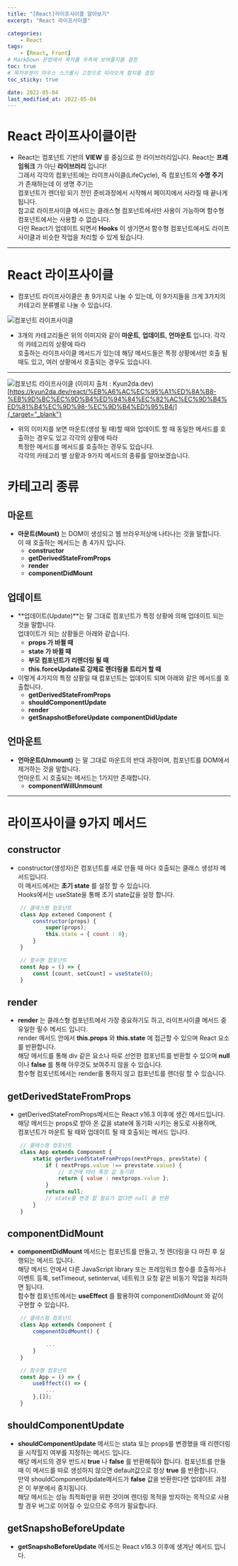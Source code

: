 ```yaml
---
title: "[React]라이프사이클 알아보기"
excerpt: "React 라이프사이클"

categories:
    - React
tags:
    - [React, Front]
# MarkDown 문법에서 목차를 우측에 보여줄지를 결정
toc: true
# 목차부분이 마우스 스크롤시 고정으로 따라오게 할지를 결정
toc_sticky: true

date: 2022-05-04
last_modified_at: 2022-05-04
---
```


# React 라이프사이클이란
- React는 컴포넌트 기반의 **VIEW** 를 중심으로 한 라이브러리입니다. React는 **프레임워크** 가 아닌 **라이브러리** 입니다!   
그래서 각각의 컴포넌트에는 라이프사이클(LifeCycle), 즉 컴포넌트의 **수명 주기** 가 존재하는데 이 생명 주기는    
컴포넌트가 렌더링 되기 전인 준비과정에서 시작해서 페이지에서 사라질 때 끝나게 됩니다.    
참고로 라이프사이클 메서드는 클래스형 컴포넌트에서만 사용이 가능하며 함수형 컴포넌트에서는 사용할 수 없습니다.     
다만 React가 업데이트 되면서 **Hooks** 이 생기면서 함수형 컴포넌트에서도 라이프사이클과 비슷한 작업을 처리할 수 있게 됬습니다.

---
# React 라이프사이클
- 컴포넌트 라이프사이클은 총 9가지로 나눌 수 있는데, 이 9가지들을 크게 3가지의 카테고리 분류별로 나눌 수 있습니다.

![컴포넌트 라이프사이클](https://cdn.jsdelivr.net/gh/kkt9102/blog_img/20220504_posts/img1.png)
- 3개의 카테고리들은 위의 이미지와 같이 **마운트**, **업데이트**, **언마운트** 입니다. 각각의 카테고리의 상황에 따라   
호출하는 라이프사이클 메서드가 있는데 해당 메서드들은 특정 상황에서만 호출 될 때도 있고, 여러 상황에서 호출되는 경우도 있습니다.

---

![컴포넌트 라이프사이클](https://cdn.jsdelivr.net/gh/kkt9102/blog_img/20220504_posts/img2.png)
(이미지 출처 : Kyun2da.dev)[https://kyun2da.dev/react/%EB%A6%AC%EC%95%A1%ED%8A%B8-%EB%9D%BC%EC%9D%B4%ED%94%84%EC%82%AC%EC%9D%B4%ED%81%B4%EC%9D%98-%EC%9D%B4%ED%95%B4/]{_target="_blank"}   

- 위의 이미지를 보면 마운트(생성 될 때)할 때와 업데이트 할 때 동일한 메서드를 호출하는 경우도 있고 각각의 상황에 따라    
특정한 메서드를 메서드를 호출하는 경우도 있습니다.    
각각의 카테고리 별 상황과 9가지 메서드의 종류를 알아보겠습니다.


# 카테고리 종류


## 마운트
- **마운트(Mount)** 는 DOM이 생성되고 웹 브라우저상에 나타나는 것을 말합니다.   
이 때 호출하는 메서드는 총 4가지 입니다.
    - **constructor**
    - **getDerivedStateFromProps**
    - **render**
    - **componentDidMount**


## 업데이트
- **업데이트(Update)**는 말 그대로 컴포넌트가 특정 상황에 의해 업데이트 되는 것을 말합니다.   
업데이트가 되는 상황들은 아래와 같습니다.
    - **props 가 바뀔 때**
    - **state 가 바뀔 때**
    - **부모 컴포넌트가 리렌더링 될 때**
    - **this.forceUpdate로 강제로 렌더링을 트리거 할 때**
- 이렇게 4가지의 특정 상황일 때 컴포넌트는 업데이트 되며 아래와 같은 메서드를 호출합니다.
    - **getDerivedStateFromProps**
    - **shouldComponentUpdate**
    - **render**
    - **getSnapshotBeforeUpdate**
    **componentDidUpdate**


## 언마운트
- **언마운트(Unmount)** 는 말 그대로 마운트의 반대 과정이며, 컴포넌트를 DOM에서 제거하는 것을 말합니다.    
언마운트 시 호출되는 메서드는 1가지만 존재합니다.
    - **componentWillUnmount**

---

# 라이프사이클 9가지 메서드
## constructor
- constructor(생성자)은 컴포넌트를 새로 만들 때 마다 호출되는 클래스 생성자 메서드입니다.    
이 메서드에서는 **초기 state** 를 설정 할 수 있습니다.    
Hooks에서는 useState을 통해 초기 state값을 설정 합니다.

```javascript
    // 클래스형 컴포넌트
    class App extened Component {
        constructor(props) {
            super(props);
            this.state = { count : 0};
        }
    }

    // 함수형 컴포넌트
    const App = () => {
        const [count, setCount] = useState(0);
    }
```


## render
- **render** 는 클래스형 컴포넌트에서 가장 중요하기도 하고, 라이프사이클 메서드 중 유일한 필수 메서드 입니다.   
render 메서드 안에서 **this.props** 와 **this.state** 에 접근할 수 있으며 React 요소를 반환합니다.   
해당 메서드를 통해 div 같은 요소나 따로 선언한 컴포넌트를 반환할 수 있으며 **null** 이나 **false** 를 통해 아무것도 보여주지 않을 수 있습니다.   
함수형 컴포넌트에서는 render를 통하지 않고 컴포넌트를 렌더링 할 수 있습니다.



## getDerivedStateFromProps
- getDerivedStateFromProps메서드는 React v16.3 이후에 생긴 메서드입니다. 해당 메서드는 props로 받아 온 값을 state에 동기화 시키는 용도로 사용하며,   
컴포넌트가 마운트 될 때와 업데이트 될 때 호출되는 메서드 입니다.

```javascript
    // 클래스형 컴포넌트
    class App extends Component {
        static gerDerivedStateFromProps(nextProps, prevState) {
            if ( nextProps.value !== prevstate.value) { 
                // 조건에 따라 특정 값 동기화
                return { value : nextprops.value };
            }
            return null;
            // state를 변경 할 필요가 없다면 null 을 반환 
        }
    }
```



## componentDidMount
- **componentDidMount** 메서드는 컴포넌트를 만들고, 첫 렌더링을 다 마친 후 실행되는 메서드 입니다.    
해당 메서드 안에서 다른 JavaScript library 또는 프레임워크 함수를 호출하거나 이벤트 등록, setTimeout, setinterval, 네트워크 요청 같은 비동기 작업을 처리하면 됩니다.    
함수형 컴포넌트에서는 **useEffect** 를 활용하여 componentDidMount 와 같이 구현할 수 있습니다.

```javascript
    // 클래스형 컴포넌드
    class App extends Component {
        componentDidMount() {

            ...
        }
    }

    // 함수형 컴포넌트
    const App = () => {
        useEffect(() => {
            ...
        },[]);
    }
```



## shouldComponentUpdate
- **shouldComponentUpdate** 메서드는 stata 또는 props를 변경했을 때 리렌더링을 시작힐지 여부를 지정하는 메서드 입니다.   
해당 메서드의 경우 반드시 **true** 나 **false** 를 반환해줘야 합니다. 컴포넌트를 만들 때 이 메서드를 따로 생성하지 않으면 default값으로 항상 **true** 를 반환합니다.    
만약 shouldComponentUpdate메서드가 **false** 값을 반환한다면 업데이트 과정은 이 부분에서 중지됩니다.    
해당 메서드는 성능 최적화만을 위한 것이며 렌더링 목적을 방지하는 목적으로 사용 할 경우 버그로 이어질 수 있으므로 주의가 필요합니다.    



## getSnapshoBeforeUpdate
- **getSnapshoBeforeUpdate** 메서드는 React v16.3 이후에 생겨난 메서드 입니다.